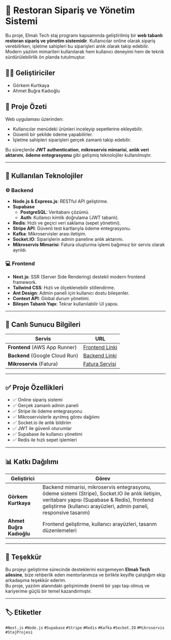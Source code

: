 # 🍔 Restoran Sipariş ve Yönetim Sistemi

Bu proje, Elmalı Tech staj programı kapsamında geliştirilmiş bir **web tabanlı restoran sipariş ve yönetim sistemidir**. Kullanıcılar online olarak sipariş verebilirken, işletme sahipleri bu siparişleri anlık olarak takip edebilir. Modern yazılım mimarileri kullanılarak hem kullanıcı deneyimi hem de teknik sürdürülebilirlik ön planda tutulmuştur.

## 👨‍💻 Geliştiriciler
- Görkem Kurtkaya  
- Ahmet Buğra Kadıoğlu

## 📌 Proje Özeti

Web uygulaması üzerinden:
- Kullanıcılar menüdeki ürünleri inceleyip sepetlerine ekleyebilir.
- Güvenli bir şekilde ödeme yapabilirler.
- İşletme sahipleri siparişleri gerçek zamanlı takip edebilir.

Bu süreçlerde **JWT authentication**, **mikroservis mimarisi**, **anlık veri aktarımı**, **ödeme entegrasyonu** gibi gelişmiş teknolojiler kullanılmıştır.

---

## 🧰 Kullanılan Teknolojiler

### ⚙️ Backend
- **Node.js & Express.js**: RESTful API geliştirme.
- **Supabase**
  - **PostgreSQL**: Veritabanı çözümü.
  - **Auth**: Kullanıcı kimlik doğrulama (JWT tabanlı).
- **Redis**: Hızlı ve geçici veri saklama (sepet yönetimi).
- **Stripe API**: Güvenli test kartlarıyla ödeme entegrasyonu.
- **Kafka**: Mikroservisler arası iletişim.
- **Socket.IO**: Siparişlerin admin paneline anlık aktarımı.
- **Mikroservis Mimarisi**: Fatura oluşturma işlemi bağımsız bir servis olarak ayrıldı.

### 💻 Frontend
- **Next.js**: SSR (Server Side Rendering) destekli modern frontend framework.
- **Tailwind CSS**: Hızlı ve ölçeklenebilir stillendirme.
- **Ant Design**: Admin paneli için kullanıcı dostu bileşenler.
- **Context API**: Global durum yönetimi.
- **Bileşen Tabanlı Yapı**: Tekrar kullanılabilir UI yapısı.

---

## 🚀 Canlı Sunucu Bilgileri

| Servis       | URL |
|--------------|-----|
| **Frontend** (AWS App Runner) | [Frontend Linki](https://c2f6rapdaj.eu-central-1.awsapprunner.com/) |
| **Backend** (Google Cloud Run) | [Backend Linki](https://gcloudetest-559293271562.europe-west1.run.app/) |
| **Mikroservis** (Fatura) | [Fatura Servisi](https://microservice-559293271562.europe-west1.run.app) |

---

## ✅ Proje Özellikleri

- ✅ Online sipariş sistemi  
- ✅ Gerçek zamanlı admin paneli  
- ✅ Stripe ile ödeme entegrasyonu  
- ✅ Mikroservislerle ayrılmış görev dağılımı  
- ✅ Socket.io ile anlık bildirim  
- ✅ JWT ile güvenli oturumlar  
- ✅ Supabase ile kullanıcı yönetimi  
- ✅ Redis ile hızlı sepet işlemleri

---

## 📊 Katkı Dağılımı

| Geliştirici | Görev |
|-------------|-------|
| **Görkem Kurtkaya** | Backend mimarisi, mikroservis entegrasyonu, ödeme sistemi (Stripe), Socket.IO ile anlık iletişim, veritabanı yapısı (Supabase & Redis), frontend geliştirme (kullanıcı arayüzleri, admin paneli, responsive tasarım) |
| **Ahmet Buğra Kadıoğlu** | Frontend geliştirme, kullanıcı arayüzleri, tasarım düzenlemeleri |

---

## 🙏 Teşekkür

Bu projeyi geliştirme sürecinde desteklerini esirgemeyen **Elmalı Tech ailesine**, bize rehberlik eden mentorlarımıza ve birlikte keyifle çalıştığım ekip arkadaşıma teşekkür ederim.  
Bu proje, yazılım alanındaki gelişimimde önemli bir yapı taşı olmuş ve kariyerime güçlü bir temel kazandırmıştır.

---

## 🏷️ Etiketler
`#Next.js` `#Node.js` `#Supabase` `#Stripe` `#Redis` `#Kafka` `#Socket.IO` `#Mikroservis` `#StajProjesi`

